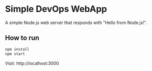 # Simple DevOps WebApp

A simple Node.js web server that responds with "Hello from Node.js!".

## How to run

```bash
npm install
npm start
```

Visit: http://localhost:3000
